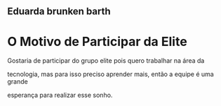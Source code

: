
## Eduarda brunken barth
<h1>  O Motivo de Participar da Elite</h1>
<p>Gostaria de participar do grupo elite pois quero trabalhar na área da 

tecnologia, mas para isso preciso aprender mais, então a equipe é uma grande 

esperança para realizar esse sonho.</p>
